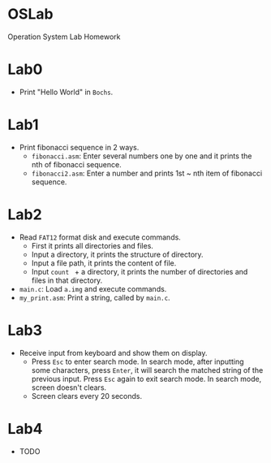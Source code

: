 # OSLab
Operation System Lab Homework
# Lab0
* Print "Hello World" in `Bochs`.
# Lab1
* Print fibonacci sequence in 2 ways.
    * `fibonacci.asm`: Enter several numbers one by one and it prints the nth of fibonacci sequence.
    * `fibonacci2.asm`: Enter a number and prints 1st ~ nth item of fibonacci sequence.
# Lab2
* Read `FAT12` format disk and execute commands.
    * First it prints all directories and files.
    * Input a directory, it prints the structure of directory.
    * Input a file path, it prints the content of file.
    * Input `count ` + a directory, it prints the number of directories and files in that directory.
* `main.c`: Load `a.img` and execute commands.
* `my_print.asm`: Print a string, called by `main.c`.
# Lab3
* Receive input from keyboard and show them on display.
    * Press `Esc` to enter search mode. In search mode, after inputting some characters, press `Enter`, it will search the matched string of the previous input. Press `Esc` again to exit search mode. In search mode, screen doesn't clears.
    * Screen clears every 20 seconds.
# Lab4
* TODO

